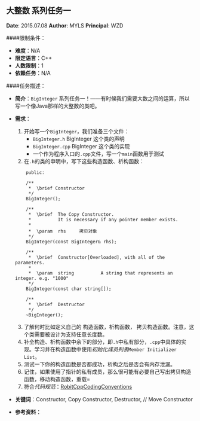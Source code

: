 大整数 系列任务一
---

**Date**: 2015.07.08
**Author**: MYLS
**Principal**: WZD

####限制条件：

 - **难度**：N/A
 - **限定语言**：C++
 - **人数限制**：1
 - **依赖任务**：N/A

####任务描述：

 - **简介**：`BigInteger` 系列任务一！——有时候我们需要大数之间的运算，所以写一个像Java那样的大整数的类吧。
 - **需求**：
    1. 开始写一个`BigInteger`，我们准备三个文件：
        - `BigInteger.h` BigInteger 这个类的声明
        - `BigInteger.cpp` BigInteger 这个类的实现
        - 一个作为程序入口的`.cpp`文件，写一个`main`函数用于测试
    2. 在`.h`的类的申明中，写下这些构造函数、析构函数：
	```
	   	public:

		/**
		 *	\brief Constructor
		 */
		BigInteger();

		/**
		 *	\brief	The Copy Constructor.
		 *			It is necessary if any pointer member exists.
		 *
		 *	\param	rhs		拷贝对象
		 */
		BigInteger(const BigInteger& rhs);

		/**
		 *	\brief	Constructor[Overloaded], with all of the parameters.
		 *
		 *	\param	string			A string that represents an integer. e.g. "1000"
		 */
		BigInteger(const char string[]);

		/**
		 *	\brief	Destructor
		 */
		~BigInteger();
	```
	3. 了解何时比如定义自己的 构造函数，析构函数， 拷贝构造函数。注意，这个类需要被设计为支持任意长度数。
    4. 补全构造、析构函数中余下的部分，即`.h`中私有部分，`.cpp`中具体的实现。学习并在构造函数中使用*初始化成员列表*`Member Initializer List`。
    5. 测试一下你的构造函数是否都成功，析构之后是否会有内存泄漏。
    6. 记住，如果使用了指针的私有成员，那么很可能有必要自己写出拷贝构造函数，移动构造函数，重载=
    7. 符合*代码规范*：[RobitCppCodingConventions](ref/RobitCppCodingConventions.md)

 - **关键词**：Constructor, Copy Constructor, Destructor, // Move Constructor
 - **参考资料**：
